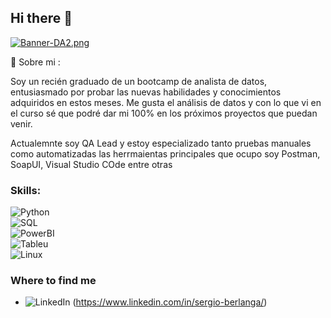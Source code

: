 ## Hi there 👋

<!--
**sergio7719/sergio7719** is a ✨ _special_ ✨ repository because its `README.md` (this file) appears on your GitHub profile.-->

[![Banner-DA2.png](https://i.postimg.cc/Wb9Bc8Tp/Banner-DA2.png)](https://postimg.cc/MvQPyyng)

 💬  Sobre mi :

 Soy un recién graduado de un bootcamp de analista de datos, entusiasmado por probar las nuevas habilidades y conocimientos adquiridos en estos meses. Me gusta el análisis de datos y con lo que vi en el curso sé que podré dar mi 100% en los próximos proyectos que puedan venir.

 Actualemnte soy QA Lead y estoy especializado tanto pruebas manuales como automatizadas las herrmaientas principales que ocupo soy Postman, SoapUI, Visual Studio COde entre otras

### Skills:

![Python](https://img.shields.io/badge/Python-blue)</br>
![SQL](https://img.shields.io/badge/SQL-blue)</br>
![PowerBI](https://img.shields.io/badge/PowerBI-blue)</br>
![Tableu](https://img.shields.io/badge/Tableu-blue)</br>
![Linux](https://img.shields.io/badge/Linux-blue)</br>

  
 ### Where to find me


 - ![LinkedIn](https://img.shields.io/badge/Linkedin/sergio-black) (https://www.linkedin.com/in/sergio-berlanga/)
 
